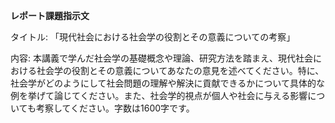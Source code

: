 **レポート課題指示文**

タイトル: 「現代社会における社会学の役割とその意義についての考察」

内容: 本講義で学んだ社会学の基礎概念や理論、研究方法を踏まえ、現代社会における社会学の役割とその意義についてあなたの意見を述べてください。特に、社会学がどのようにして社会問題の理解や解決に貢献できるかについて具体的な例を挙げて論じてください。また、社会学的視点が個人や社会に与える影響についても考察してください。字数は1600字です。